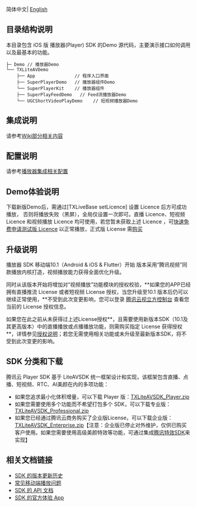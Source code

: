 简体中文| [English](./README-EN.md)

## 目录结构说明

本目录包含 iOS 版 播放器(Player) SDK 的Demo 源代码，主要演示接口如何调用以及最基本的功能。

```
├─ Demo // 播放器Demo
└── TXLiteAVDemo
    ├── App               // 程序入口界面
    ├── SuperPlayerDemo   // 播放器组件Demo
    └── SuperPlayerKit    // 播放器组件
    ├── SuperPlayFeedDemo   // Feed流播放器Demo
    └── UGCShortVideoPlayDemo    // 短视频播放器Demo
```
## **集成说明**
请参考[Wiki部分相关内容](https://github.com/LiteAVSDK/Player_iOS/wiki)

## **配置说明**
请参考[播放器集成相关配置](https://github.com/LiteAVSDK/Player_iOS/wiki/播放器集成相关配置)

## **Demo体验说明**
下载新版Demo后，需通过[TXLiveBase setLicence] 设置 Licence 后方可成功播放， 否则将播放失败（黑屏），全局仅设置一次即可。直播 Licence、短视频 Licence 和视频播放 Licence 均可使用，若您暂未获取上述 Licence ，可[快速免费申请测试版 Licence](https://cloud.tencent.com/act/event/License) 以正常播放，正式版 License 需[购买](https://cloud.tencent.com/document/product/881/74588#.E8.B4.AD.E4.B9.B0.E5.B9.B6.E6.96.B0.E5.BB.BA.E6.AD.A3.E5.BC.8F.E7.89.88-license)

## **升级说明**

播放器 SDK 移动端10.1（Android & iOS & Flutter）开始 版本采用“腾讯视频”同款播放内核打造，视频播放能力获得全面优化升级。

同时从该版本开始将增加对“视频播放”功能模块的授权校验，**如果您的APP已经拥有直播推流 License 或者短视频 License 授权，当您升级至10.1 版本后仍可以继续正常使用，**不受到此次变更影响，您可以登录 [腾讯云视立方控制台](https://console.cloud.tencent.com/vcube) 查看您当前的 License 授权信息。

如果您在此之前从未获得过上述License授权**，且需要使用新版本SDK（10.1及其更高版本）中的直播播放或点播播放功能，则需购买指定 License 获得授权**，详情参见[授权说明](https://cloud.tencent.com/document/product/881/74199#.E6.8E.88.E6.9D.83.E8.AF.B4.E6.98.8E)；若您无需使用相关功能或未升级至最新版本SDK，将不受到此次变更的影响。

## SDK 分类和下载

腾讯云 Player SDK 基于 LiteAVSDK 统一框架设计和实现，该框架包含直播、点播、短视频、RTC、AI美颜在内的多项功能：

- 如果您追求最小化体积增量，可以下载 Player 版：[TXLiteAVSDK_Player.zip](https://cloud.tencent.com/document/product/881/20205)
- 如果您需要使用多个功能而不希望打包多个 SDK，可以下载专业版：[TXLiteAVSDK_Professional.zip](https://cloud.tencent.com/document/product/647/32689#Professional)
- 如果您已经通过腾讯云商务购买了企业版License，可以下载企业版：[TXLiteAVSDK_Enterprise.zip](https://cloud.tencent.com/document/product/647/32689#Enterprise)【注意：企业版已停止对外维护，仅供已购买客户使用。如果您需要使用高级美颜特效等功能，可通过集成[腾讯特效SDK](https://cloud.tencent.com/document/product/616/11209)来实现】

## 相关文档链接

- [SDK 的版本更新历史](https://github.com/tencentyun/SuperPlayer_iOS/releases)
- [常见移动端播放问题](https://cloud.tencent.com/document/product/881/73976)
- [SDK 的 API 文档](https://github.com/tencentyun/SuperPlayer_iOS/wiki)
- [SDK 的官方体验 App](https://cloud.tencent.com/document/product/881/20204)

